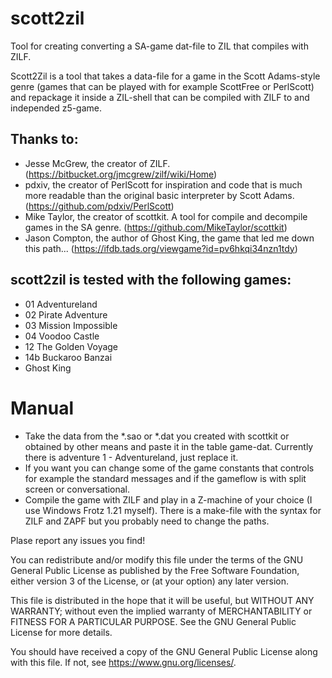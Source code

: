 # scott2zil
Tool for creating converting a SA-game dat-file to ZIL that compiles with ZILF. 

Scott2Zil is a tool that takes a data-file for a game in the Scott Adams-style genre (games that can be played with for example ScottFree or PerlScott) and repackage it inside a ZIL-shell that can be compiled with ZILF to and independed z5-game.

## Thanks to:
* Jesse McGrew, the creator of ZILF. (https://bitbucket.org/jmcgrew/zilf/wiki/Home)
* pdxiv, the creator of PerlScott for inspiration and code that is much more readable than the original basic interpreter by Scott Adams. (https://github.com/pdxiv/PerlScott)
* Mike Taylor, the creator of scottkit. A tool for compile and decompile games in the SA genre. (https://github.com/MikeTaylor/scottkit)
* Jason Compton, the author of Ghost King, the game that led me down this path... (https://ifdb.tads.org/viewgame?id=pv6hkqi34nzn1tdy)

## scott2zil is tested with the following games:
 - 01  Adventureland
 - 02  Pirate Adventure
 - 03  Mission Impossible
 - 04  Voodoo Castle
 - 12  The Golden Voyage
 - 14b Buckaroo Banzai
 - Ghost King

# Manual
* Take the data from the *.sao or *.dat you created with scottkit or obtained by other means and paste it in the table game-dat. Currently there is adventure 1 - Adventureland, just replace it.
* If you want you can change some of the game constants that controls for example the standard messages and if the gameflow is with split screen or conversational.
* Compile the game with ZILF and play in a Z-machine of your choice (I use Windows Frotz 1.21 myself). There is a make-file with the syntax for ZILF and ZAPF but you probably need to change the paths.

Plase report any issues you find!

You can redistribute and/or modify this file under the terms of the GNU General Public License as published by the Free Software Foundation, either version 3 of the License, or (at your option) any later version.

This file is distributed in the hope that it will be useful, but WITHOUT ANY WARRANTY; without even the implied warranty of MERCHANTABILITY or FITNESS FOR A PARTICULAR PURPOSE. See the GNU General Public License for more details.

You should have received a copy of the GNU General Public License along with this file. If not, see <https://www.gnu.org/licenses/>.
